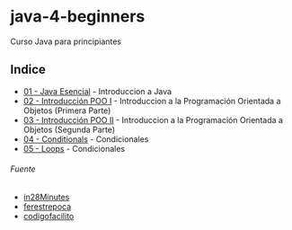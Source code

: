 # java-4-beginners

Curso Java para principiantes

## Indice

* [01 - Java Esencial](https://github.com/ewatemberg/java-4-beginners/blob/master/docs/01%20-%20JAVA%20ESENCIAL.md) - Introduccion a Java
* [02 - Introducción POO I](https://github.com/ewatemberg/java-4-beginners/blob/master/docs/02%20-%20INTRODUCCION%20POO.md) - Introduccion a la Programación Orientada a Objetos (Primera Parte)
* [03 - Introducción POO II](https://github.com/ewatemberg/java-4-beginners/blob/master/docs/03%20-%20INTRODUCCION%20POO%20II.md) - Introduccion a la Programación Orientada a Objetos (Segunda Parte)
* [04 - Conditionals](https://github.com/ewatemberg/java-4-beginners/blob/master/docs/02%20-%20INTRODUCCION%20POO.md) - Condicionales
* [05 - Loops](https://github.com/ewatemberg/java-4-beginners/blob/master/docs/02%20-%20INTRODUCCION%20POO.md) - Condicionales


###### Fuente

* [in28Minutes](https://github.com/in28minutes/java-tutorial-for-beginners)
* [ferestrepoca](https://ferestrepoca.github.io/paradigmas-de-programacion/poo/poo_teoria/concepts.html)
* [codigofacilito](https://codigofacilito.com/cursos?search%5Bkeyword%5D=&search%5Bpremium%5D=true&search%5Bfree%5D=true&search%5Border%5D=highlight&search%5Bcategories%5D%5B%5D=21)


